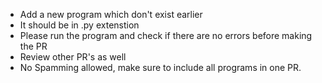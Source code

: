 - Add a new program which don't exist earlier
- It should be in .py extenstion
- Please run the program and check if there are no errors before making the PR
- Review other PR's as well
- No Spamming allowed, make sure to include all programs in one PR.
